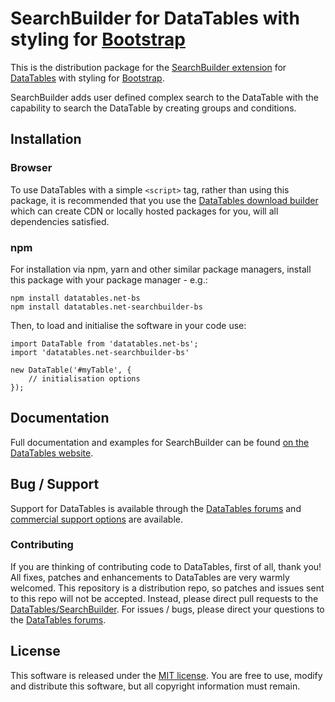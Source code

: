 # SearchBuilder for DataTables with styling for [Bootstrap](https://getbootstrap.com/docs/3.3/)

This is the distribution package for the [SearchBuilder extension](https://datatables.net/extensions/searchbuilder) for [DataTables](https://datatables.net/) with styling for [Bootstrap](https://getbootstrap.com/docs/3.3/).

SearchBuilder adds user defined complex search to the DataTable with the capability to search the DataTable by creating groups and conditions.


## Installation

### Browser

To use DataTables with a simple `<script>` tag, rather than using this package, it is recommended that you use the [DataTables download builder](//datatables.net/download) which can create CDN or locally hosted packages for you, will all dependencies satisfied.

### npm

For installation via npm, yarn and other similar package managers, install this package with your package manager - e.g.:

```
npm install datatables.net-bs
npm install datatables.net-searchbuilder-bs
```

Then, to load and initialise the software in your code use:

```
import DataTable from 'datatables.net-bs';
import 'datatables.net-searchbuilder-bs'

new DataTable('#myTable', {
    // initialisation options
});
```


## Documentation

Full documentation and examples for SearchBuilder can be found [on the DataTables website](https://datatables.net/extensions/searchbuilder).


## Bug / Support

Support for DataTables is available through the [DataTables forums](//datatables.net/forums) and [commercial support options](//datatables.net/support) are available.

### Contributing

If you are thinking of contributing code to DataTables, first of all, thank you! All fixes, patches and enhancements to DataTables are very warmly welcomed. This repository is a distribution repo, so patches and issues sent to this repo will not be accepted. Instead, please direct pull requests to the [DataTables/SearchBuilder](http://github.com/DataTables/SearchBuilder). For issues / bugs, please direct your questions to the [DataTables forums](//datatables.net/forums).


## License

This software is released under the [MIT license](//datatables.net/license). You are free to use, modify and distribute this software, but all copyright information must remain.

